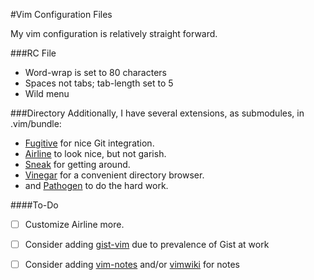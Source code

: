 #Vim Configuration Files

My vim configuration is relatively straight forward.

###RC File
* Word-wrap is set to 80 characters
* Spaces not tabs; tab-length set to 5
* Wild menu

###Directory
Additionally, I have several extensions, as submodules, in .vim/bundle:
* [Fugitive](https://github.com/tpope/vim-fugitive) for nice Git integration.
* [Airline](https://github.com/bling/vim-airline) to look nice, but not garish.
* [Sneak](https://github.com/justinmk/vim-sneak) for getting around.
* [Vinegar](https://github.com/tpope/vim-vinegar) for a convenient directory
  browser.
* and [Pathogen](https://github.com/tpope/vim-pathogen) to do the hard work.

####To-Do
* [ ] Customize Airline more.
* [ ] Consider adding [gist-vim](https://github.com/mattn/gist-vim) due to
  prevalence of Gist at work
* [ ] Consider adding [vim-notes](https://github.com/xolox/vim-notes) and/or
  [vimwiki](https://github.com/vimwiki/vimwiki) for notes

